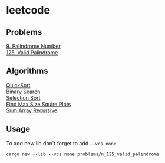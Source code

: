 # leetcode

## Problems

[9. Palindrome Number](problems/n_9_palindrome_number)\
[125. Valid Palindrome](problems/n_125_valid_palindrome)

## Algorithms

[QuickSort](algorithms/quicksort)\
[Binary Search](algorithms/binary_search)\
[Selection Sort](algorithms/selection_sort)\
[Find Max Size Squire Plots](algorithms/find_max_size_square_plots)\
[Sum Array Recursive](algorithms/sum_array_recursive)

## Usage

To add new lib don't forget to add `--vcs none`.

```shell
cargo new --lib --vcs none problems/n_125_valid_palindrome
```
